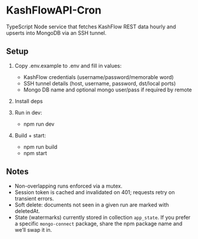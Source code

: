 # KashFlowAPI-Cron

TypeScript Node service that fetches KashFlow REST data hourly and upserts into MongoDB via an SSH tunnel.

## Setup

1. Copy .env.example to .env and fill in values:
   - KashFlow credentials (username/password/memorable word)
   - SSH tunnel details (host, username, password, dst/local ports)
   - Mongo DB name and optional mongo user/pass if required by remote

2. Install deps

3. Run in dev:
   - npm run dev

4. Build + start:
   - npm run build
   - npm start

## Notes
- Non-overlapping runs enforced via a mutex.
- Session token is cached and invalidated on 401; requests retry on transient errors.
- Soft delete: documents not seen in a given run are marked with deletedAt.
- State (watermarks) currently stored in collection `app_state`. If you prefer a specific `mongo-connect` package, share the npm package name and we’ll swap it in.
